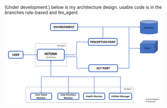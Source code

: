 [Under development.]
below is my architecture design.
usable code is in the branches rule-based and llm_agent
![Hitomi Architecture](./images/architecture.png)
